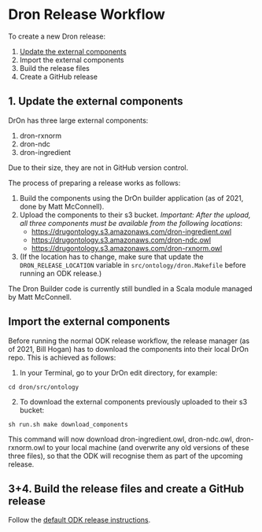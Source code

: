 # Dron Release Workflow

To create a new Dron release:

1. [Update the external components](UpdateComponents.md)
2. Import the external components
3. Build the release files
4. Create a GitHub release

## 1. Update the external components
DrOn has three large external components:

1. dron-rxnorm
2. dron-ndc
3. dron-ingredient

Due to their size, they are not in GitHub version control. 

The process of preparing a release works as follows:
1. Build the components using the DrOn builder application (as of 2021, done by Matt McConnell).
2. Upload the components to their s3 bucket. *Important: After the upload, all three components must be available from the following locations*:
   - https://drugontology.s3.amazonaws.com/dron-ingredient.owl
   - https://drugontology.s3.amazonaws.com/dron-ndc.owl
   - https://drugontology.s3.amazonaws.com/dron-rxnorm.owl
3. (If the location has to change, make sure that update the `DRON_RELEASE_LOCATION` variable in `src/ontology/dron.Makefile` before running an ODK release.)

The Dron Builder code is currently still bundled in a Scala module managed by Matt McConnell. 

## Import the external components

Before running the normal ODK release workflow, the release manager (as of 2021, Bill Hogan) has to download the components into their local DrOn repo. This is achieved as follows:

1. In your Terminal, go to your DrOn edit directory, for example:

```
cd dron/src/ontology
```

2. To download the external components previously uploaded to their s3 bucket: 

```
sh run.sh make download_components
```

This command will now download dron-ingredient.owl, dron-ndc.owl, dron-rxnorm.owl to your local machine (and overwrite any old versions of these three files), so that the ODK will recognise them as part of the upcoming release.

## 3+4. Build the release files and create a GitHub release

Follow the [default ODK release instructions](odk-workflows/ReleaseWorkflow.md).
